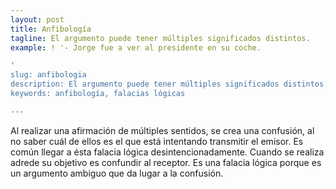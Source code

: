 ```yaml
---
layout: post
title: Anfibología
tagline: El argumento puede tener múltiples significados distintos.
example: ! '- Jorge fue a ver al presidente en su coche.

'
slug: anfibologia
description: El argumento puede tener múltiples significados distintos.
keywords: anfibología, falacias lógicas

---
```

Al realizar una afirmación de múltiples sentidos, se crea una confusión, al no saber cuál de ellos es el que está intentando transmitir el emisor. Es común llegar a ésta falacia lógica desintencionadamente. Cuando se realiza adrede su objetivo es confundir al receptor. Es una falacia lógica porque es un argumento ambiguo que da lugar a la confusión.
